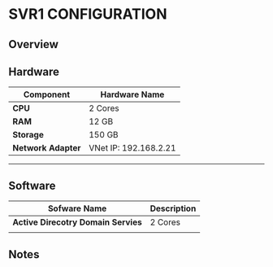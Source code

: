 # SVR1 CONFIGURATION

## Overview


## Hardware

| Component           | Hardware Name         |
| ------------------- | --------------------- |
| **CPU**             | 2 Cores               |
| **RAM**             | 12 GB                 |
| **Storage**         | 150 GB                |
| **Network Adapter** | VNet IP: 192.168.2.21 |

---

## Software

| Sofware Name                        | Description           |
| ----------------------------------- | --------------------- |
| **Active Direcotry Domain Servies** | 2 Cores               |
|  |  |

## Notes
